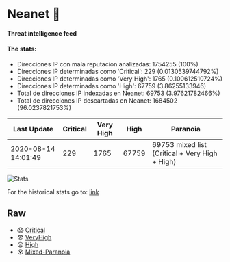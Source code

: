 # Neanet :hocho:
#### Threat intelligence feed
#### The stats:

- Direcciones IP con mala reputacion analizadas: 1754255 (100%)
- Direcciones IP determinadas como 'Critical':  229 (0.0130539744792%)
- Direcciones IP determinadas como 'Very High':  1765 (0.100612510724%)
- Direcciones IP determinadas como 'High':  67759 (3.86255133946)
- Total de direcciones IP indexadas en Neanet:  69753 (3.97621782466%)
- Total de direcciones IP descartadas en Neanet:  1684502 (96.0237821753%)

| Last Update | Critical | Very High | High | Paranoia |
| --- | --- | --- | --- | --- |
| 2020-08-14 14:01:49 | 229 | 1765 | 67759 | 69753 mixed list (Critical + Very High + High)|

![Stats](https://docs.google.com/spreadsheets/d/e/2PACX-1vSnaNMIXVabIpDJjufMlzH7poXnshF3mgd8Is1g9ytUEzVsP5my4Trn8f-xkoLLQ38xpL3HtmUexLo6/pubchart?oid=501124687&format=image)

For the historical stats go to: [link](/stats.csv)
## Raw
- :scream: [Critical](https://raw.githubusercontent.com/JavaGarcia/Neanet/master/blacklists/neanet_critical.txt)
- :fearful: [VeryHigh](https://raw.githubusercontent.com/JavaGarcia/Neanet/master/blacklists/neanet_veryHigh.txtt)
- :frowning: [High](https://raw.githubusercontent.com/JavaGarcia/Neanet/master/blacklists/neanet_high.txt)
- :dizzy_face: [Mixed-Paranoia](https://raw.githubusercontent.com/JavaGarcia/Neanet/master/blacklists/neanet_all.txt)
















































































































































































